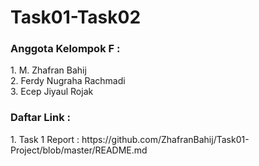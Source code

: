 # Task01-Task02

<h3> Anggota Kelompok F : </h3>
  1. M. Zhafran Bahij <br>
  2. Ferdy Nugraha Rachmadi <br>
  3. Ecep Jiyaul Rojak <br>
  
  
<h3>Daftar Link : </h3>
1. Task 1 Report : https://github.com/ZhafranBahij/Task01-Project/blob/master/README.md
